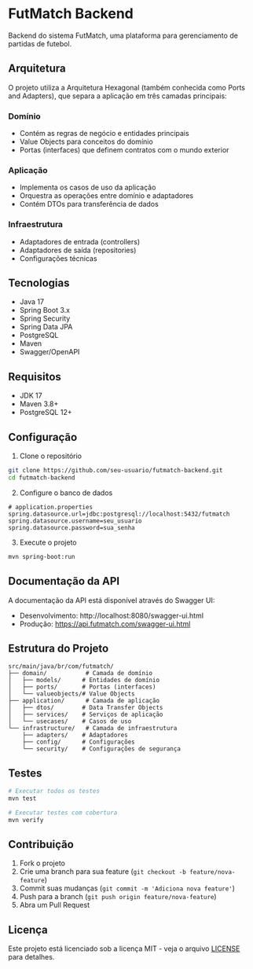 # FutMatch Backend

Backend do sistema FutMatch, uma plataforma para gerenciamento de partidas de futebol.

## Arquitetura

O projeto utiliza a Arquitetura Hexagonal (também conhecida como Ports and Adapters), que separa a aplicação em três camadas principais:

### Domínio
- Contém as regras de negócio e entidades principais
- Value Objects para conceitos do domínio
- Portas (interfaces) que definem contratos com o mundo exterior

### Aplicação
- Implementa os casos de uso da aplicação
- Orquestra as operações entre domínio e adaptadores
- Contém DTOs para transferência de dados

### Infraestrutura
- Adaptadores de entrada (controllers)
- Adaptadores de saída (repositories)
- Configurações técnicas

## Tecnologias

- Java 17
- Spring Boot 3.x
- Spring Security
- Spring Data JPA
- PostgreSQL
- Maven
- Swagger/OpenAPI

## Requisitos

- JDK 17
- Maven 3.8+
- PostgreSQL 12+

## Configuração

1. Clone o repositório
```bash
git clone https://github.com/seu-usuario/futmatch-backend.git
cd futmatch-backend
```

2. Configure o banco de dados
```properties
# application.properties
spring.datasource.url=jdbc:postgresql://localhost:5432/futmatch
spring.datasource.username=seu_usuario
spring.datasource.password=sua_senha
```

3. Execute o projeto
```bash
mvn spring-boot:run
```

## Documentação da API

A documentação da API está disponível através do Swagger UI:
- Desenvolvimento: http://localhost:8080/swagger-ui.html
- Produção: https://api.futmatch.com/swagger-ui.html

## Estrutura do Projeto

```
src/main/java/br/com/futmatch/
├── domain/           # Camada de domínio
│   ├── models/      # Entidades de domínio
│   ├── ports/       # Portas (interfaces)
│   └── valueobjects/# Value Objects
├── application/      # Camada de aplicação
│   ├── dtos/        # Data Transfer Objects
│   ├── services/    # Serviços de aplicação
│   └── usecases/    # Casos de uso
└── infrastructure/   # Camada de infraestrutura
    ├── adapters/    # Adaptadores
    ├── config/      # Configurações
    └── security/    # Configurações de segurança
```

## Testes

```bash
# Executar todos os testes
mvn test

# Executar testes com cobertura
mvn verify
```

## Contribuição

1. Fork o projeto
2. Crie uma branch para sua feature (`git checkout -b feature/nova-feature`)
3. Commit suas mudanças (`git commit -m 'Adiciona nova feature'`)
4. Push para a branch (`git push origin feature/nova-feature`)
5. Abra um Pull Request

## Licença

Este projeto está licenciado sob a licença MIT - veja o arquivo [LICENSE](LICENSE) para detalhes. 